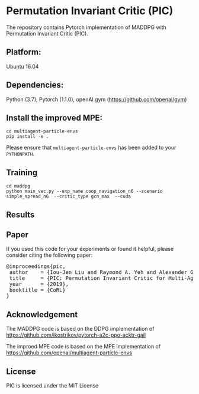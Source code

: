 # Permutation Invariant Critic (PIC) #

The repository contains Pytorch implementation of MADDPG with Permutation Invariant Critic (PIC).

## Platform: 
Ubuntu 16.04 

## Dependencies: 
Python (3.7), Pytorch (1.1.0), openAI gym (https://github.com/openai/gym)

## Install the improved MPE:
    cd multiagent-particle-envs
    pip install -e .
Please ensure that `multiagent-particle-envs` has been added to your `PYTHONPATH`.

## Training 
    cd maddpg
	python main_vec.py --exp_name coop_navigation_n6 --scenario simple_spread_n6  --critic_type gcn_max  --cuda 
    

## Results


## Paper

If you used this code for your experiments or found it helpful, please consider citing the following paper:

<pre>
@inproceedings{pic,
 author    = {Iou-Jen Liu and Raymond A. Yeh and Alexander G. Schwing},
 title     = {PIC: Permutation Invariant Critic for Multi-Agent Deep Reinforcement Learning},
 year      = {2019},
 booktitle = {CoRL}
}
</pre>

## Acknowledgement
The MADDPG code is based on the DDPG implementation of https://github.com/ikostrikov/pytorch-a2c-ppo-acktr-gail

The improed MPE code is based on the MPE implementation of https://github.com/openai/multiagent-particle-envs

## License
PIC is licensed under the MIT License

